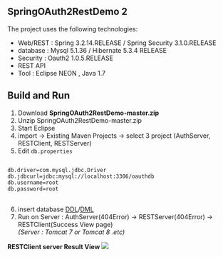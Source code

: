 ## SpringOAuth2RestDemo 2 ## 

The project uses the following technologies: 

- Web/REST : Spring 3.2.14.RELEASE / Spring Security 3.1.0.RELEASE
- database : Mysql 5.1.36 / Hibernate 5.3.4 RELEASE
- Security : Oauth2 1.0.5.RELEASE 
- REST API
- Tool : Eclipse NEON , Java 1.7

## Build and Run ##

1. Download  **SpringOAuth2RestDemo-master.zip**
2. Unzip SpringOAuth2RestDemo-master.zip
3. Start Eclipse 
4. import -> Existing Maven Projects -> select 3 project (AuthServer, RESTClient, RESTServer)
5. Edit `db.properties`

<pre><code>
db.driver=com.mysql.jdbc.Driver
db.jdbcurl=jdbc:mysql://localhost:3306/oauthdb
db.username=root
db.password=root
</code>
</pre>

6. insert database [DDL](https://github.com/yks8890/SpringOAuth2RestDemo/blob/master/AuthServer/src/main/resources/schema_MySql.sql)/[DML](https://github.com/yks8890/SpringOAuth2RestDemo/blob/master/AuthServer/src/main/resources/test-data.sql)
7. Run on Server : AuthServer(404Error) -> RESTServer(404Error) -> RESTClient(Success View page)   
*(Server : Tomcat 7 or Tomcat 8 .etc)*

**RESTClient server  Result View** 
<img style="max-width: 100%; height: auto;" src="https://github.com/yks8890/SpringOAuth2RestDemo/blob/master/capture.PNG">

